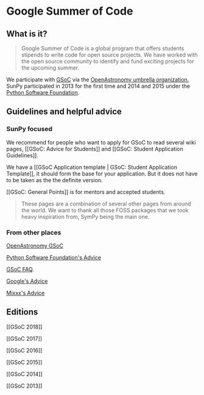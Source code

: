 # Google Summer of Code
## What is it?
> Google Summer of Code is a global program that offers students stipends to write code for open source projects.
> We have worked with the open source community to identify and fund exciting projects for the upcoming summer.

We participate with [GSoC](http://summerofcode.withgoogle.com/) via the [OpenAstronomy umbrella organization.](http://openastronomy.org/gsoc/)
SunPy participated in 2013 for the first time and 2014 and 2015 under the [Python Software Foundation](https://wiki.python.org/moin/SummerOfCode/).

## Guidelines and helpful advice

### SunPy focused

We recommend for people who want to apply for GSoC to read several wiki pages, [[GSoC: Advice for Students]] and [[GSoC: Student Application Guidelines]].

We have a [[GSoC Application template | GSoC: Student Application Template]], it should form the base for your application.
But it does not have to be taken as the the definite version. 

[[GSoC: General Points]] is for mentors and accepted students.

>These pages are a combination of several other pages from around the world.
>We want to thank all those FOSS packages that we took heavy inspiration from, SymPy being the main one.

### From other places
[OpenAstronomy GSoC](http://openastronomy.org/gsoc/background.html)

[Python Software Foundation's Advice](https://wiki.python.org/moin/SummerOfCode/FrequentlyAskedQuestions)

[GSoC FAQ](https://developers.google.com/open-source/gsoc/faq).

[Google's Advice](https://google.github.io/gsocguides/student/)

[Mixxx's Advice](https://www.mixxx.org/wiki/doku.php/gsocadvice#application_evaluation_criteria)

## Editions

[[GSoC 2018]]

[[GSoC 2017]]

[[GSoC 2016]]

[[GSoC 2015]]

[[GSoC 2014]]

[[GSoC 2013]]
